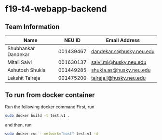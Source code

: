 # f19-t4-webapp-backend

## Team Information

| Name | NEU ID | Email Address |
| --- | --- | --- |
| Shubhankar Dandekar| 001439467| dandekar.s@husky.neu.edu |
| Mitali Salvi|001630137  | salvi.mi@husky.neu.edu|
| Ashutosh Shukla|001449285 | shukla.as@husky.neu.edu|
| Lakshit Talreja|001475200 |talreja.l@husky.neu.edu |

## To run from docker container
Run the following docker command
First, run
```sh
sudo docker build -t test:v1 .
```
and then, run
```sh
sudo docker run --network="host" test:v1 -d 
```
